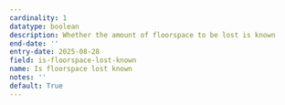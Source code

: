 ```yaml
---
cardinality: 1
datatype: boolean
description: Whether the amount of floorspace to be lost is known
end-date: ''
entry-date: 2025-08-28
field: is-floorspace-lost-known
name: Is floorspace lost known
notes: ''
default: True
---
```

